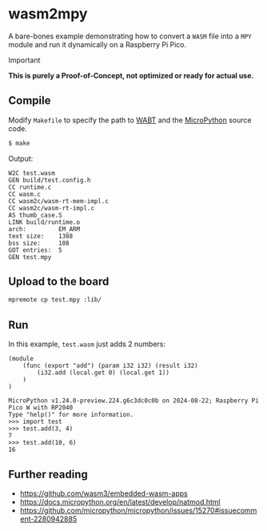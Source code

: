 # wasm2mpy

A bare-bones example demonstrating how to convert a `WASM` file into a `MPY` module and run it dynamically on a Raspberry Pi Pico.

> [!IMPORTANT]
> **This is purely a Proof-of-Concept, not optimized or ready for actual use.**

## Compile

Modify `Makefile` to specify the path to [WABT](https://github.com/WebAssembly/wabt/releases/latest) and the [MicroPython](https://github.com/micropython/micropython) source code.

```sh
$ make
```

Output:

```log
W2C test.wasm
GEN build/test.config.h
CC runtime.c
CC wasm.c
CC wasm2c/wasm-rt-mem-impl.c
CC wasm2c/wasm-rt-impl.c
AS thumb_case.S
LINK build/runtime.o
arch:         EM_ARM
text size:    1388
bss size:     108
GOT entries:  5
GEN test.mpy
```

## Upload to the board

```sh
mpremote cp test.mpy :lib/
```

## Run

In this example, `test.wasm` just adds 2 numbers:

```wat
(module
    (func (export "add") (param i32 i32) (result i32)
        (i32.add (local.get 0) (local.get 1))
    )
)
```

```log
MicroPython v1.24.0-preview.224.g6c3dc0c0b on 2024-08-22; Raspberry Pi Pico W with RP2040
Type "help()" for more information.
>>> import test
>>> test.add(3, 4)
7
>>> test.add(10, 6)
16
```

## Further reading

- https://github.com/wasm3/embedded-wasm-apps
- https://docs.micropython.org/en/latest/develop/natmod.html
- https://github.com/micropython/micropython/issues/15270#issuecomment-2280942885
